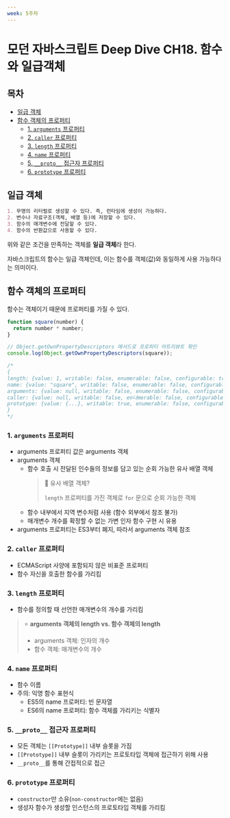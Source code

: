 ```yaml
---
week: 5주차
---
```


# 모던 자바스크립트 Deep Dive CH18. 함수와 일급객체

## 목차

- [일급 객체](#일급-객체)
- [함수 객체의 프로퍼티](#함수-객체의-프로퍼티)
  - [1. `arguments` 프로퍼티](#1-arguments-프로퍼티)
  - [2. `caller` 프로퍼티](#2-caller-프로퍼티)
  - [3. `length` 프로퍼티](#3-length-프로퍼티)
  - [4. `name` 프로퍼티](#4-name-프로퍼티)
  - [5. `__proto__` 접근자 프로퍼티](#5-__proto__-접근자-프로퍼티)
  - [6. `prototype` 프로퍼티](#6-prototype-프로퍼티)



## 일급 객체

```md
1. 무명의 리터럴로 생성할 수 있다. 즉, 런타임에 생성이 가능하다.
2. 변수나 자료구조(객체, 배열 등)에 저장할 수 있다.
3. 함수의 매개변수에 전달할 수 있다.
4. 함수의 반환값으로 사용할 수 있다.
```

위와 같은 조건을 만족하는 객체를 **일급 객체**라 한다.

자바스크립트의 함수는 일급 객체인데, 이는 함수를 객체(값)와 동일하게 사용 가능하다는 의미이다. 

## 함수 객체의 프로퍼티

함수는 객체이기 때문에 프로퍼티를 가질 수 있다.

```js
function square(number) {
  return number * number;
}

// Object.getOwnPropertyDescriptors 메서드로 프로퍼티 어트리뷰트 확인
console.log(Object.getOwnPropertyDescriptors(square));

/*
{
length: {value: 1, writable: false, enumerable: false, configurable: true},
name: {value: "square", writable: false, enumerable: false, configurable: true},
arguments: {value: null, writable: false, enumerable: false, configurable: false},
caller: {value: null, writable: false, en나merable: false, configurable: false},
prototype: {value: {...}, writable: true, enumerable: false, configurable: false}
}
*/
```

### 1. `arguments` 프로퍼티

* arguments 프로퍼티 값은 arguments 객체
* arguments 객체
  - 함수 호출 시 전달된 인수들의 정보를 담고 있는 순회 가능한 유사 배열 객체
    > 💭 유사 배열 객체?
    > 
    > `length` 프로퍼티를 가진 객체로 `for` 문으로 순회 가능한 객체
  - 함수 내부에서 지역 변수처럼 사용 (함수 외부에서 참조 불가)
  - 매개변수 개수를 확정할 수 없는 가변 인자 함수 구현 시 유용
* arguments 프로퍼티는 ES3부터 폐지, 따라서 arguments 객체 참조

### 2. `caller` 프로퍼티

* ECMAScript 사양에 포함되지 않은 비표준 프로퍼티
* 함수 자신을 호출한 함수를 가리킴

### 3. `length` 프로퍼티

* 함수를 정의할 때 선언한 매개변수의 개수를 가리킴

> ⭐ **arguments 객체의 length vs. 함수 객체의 length**
>
> * arguments 객체: 인자의 개수
> * 함수 객체: 매개변수의 개수

### 4. `name` 프로퍼티

* 함수 이름
* 주의: 익명 함수 표현식
  - ES5의 name 프로퍼티: 빈 문자열
  - ES6의 name 프로퍼티: 함수 객체를 가리키는 식별자

### 5. `__proto__` 접근자 프로퍼티

* 모든 객체는 `[[Prototype]]` 내부 슬롯을 가짐
* `[[Prototype]]` 내부 슬롯이 가리키는 프로토타입 객체에 접근하기 위해 사용
* `__proto__`를 통해 간접적으로 접근

### 6. `prototype` 프로퍼티

* `constructor`만 소유(`non-constructor`에는 없음)
* 생성자 함수가 생성할 인스턴스의 프로토타입 객체를 가리킴